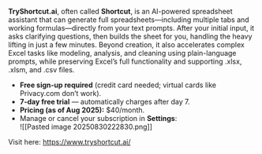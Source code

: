 
**TryShortcut.ai**, often called **Shortcut**, is an AI-powered spreadsheet assistant that can generate full spreadsheets—including multiple tabs and working formulas—directly from your text prompts. After your initial input, it asks clarifying questions, then builds the sheet for you, handling the heavy lifting in just a few minutes. Beyond creation, it also accelerates complex Excel tasks like modeling, analysis, and cleaning using plain-language prompts, while preserving Excel’s full functionality and supporting .xlsx, .xlsm, and .csv files.

- **Free sign-up required** (credit card needed; virtual cards like Privacy.com don’t work).
- **7-day free trial** — automatically charges after day 7.
- **Pricing (as of Aug 2025):** $40/month.
- Manage or cancel your subscription in **Settings**:  
    ![[Pasted image 20250830222830.png]]

Visit here: https://www.tryshortcut.ai/